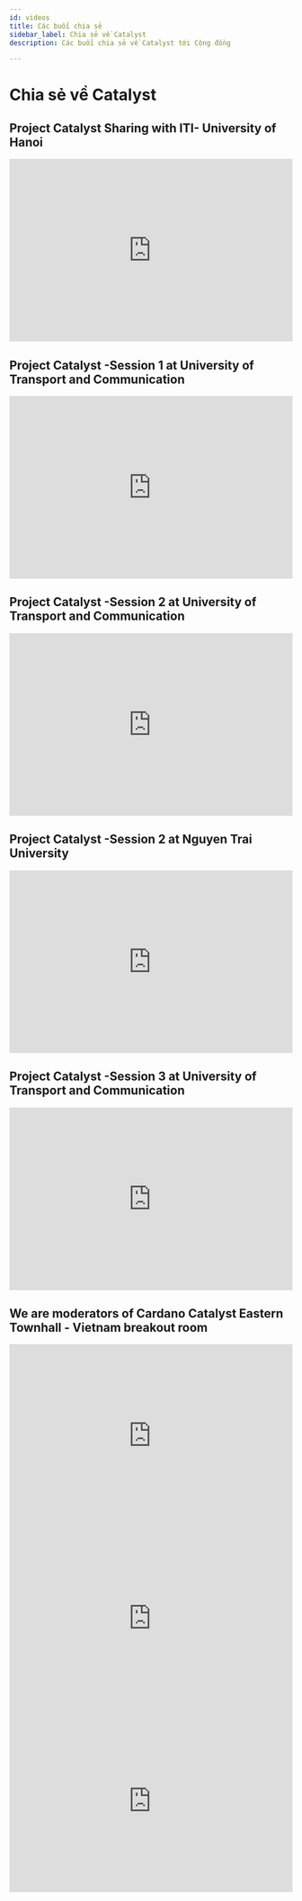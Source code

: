 ```yaml
---
id: videos
title: Các buổi chia sẻ
sidebar_label: Chia sẻ về Catalyst
description: Các buổi chia sẻ về Catalyst tới Cộng đồng

--- 
```

# Chia sẻ về Catalyst
## Project Catalyst Sharing with ITI- University of Hanoi

<iframe width="100%" height="325" src="https://www.youtube.com/embed/BmcbITfPoqA" frameborder="0" allow="accelerometer; autoplay; clipboard-write; encrypted-media; gyroscope; picture-in-picture fullscreen"></iframe>

## Project Catalyst -Session 1 at University of Transport and Communication

<iframe width="100%" height="325" src="https://www.youtube.com/embed/qHsagsnVDG8" frameborder="0" allow="accelerometer; autoplay; clipboard-write; encrypted-media; gyroscope; picture-in-picture fullscreen"></iframe>



## Project Catalyst -Session 2 at University of Transport and Communication

<iframe width="100%" height="325" src="https://www.youtube.com/embed/0L-g_oiTprs" frameborder="0" allow="accelerometer; autoplay; clipboard-write; encrypted-media; gyroscope; picture-in-picture fullscreen"></iframe>


## Project Catalyst -Session 2 at Nguyen Trai University

<iframe width="100%" height="325" src="https://www.youtube.com/embed/1WG3icL-HJY" frameborder="0" allow="accelerometer; autoplay; clipboard-write; encrypted-media; gyroscope; picture-in-picture fullscreen"></iframe>

## Project Catalyst -Session 3 at University of Transport and Communication

<iframe width="100%" height="325" src="https://www.youtube.com/embed/2d4xwIfkpfQ" frameborder="0" allow="accelerometer; autoplay; clipboard-write; encrypted-media; gyroscope; picture-in-picture fullscreen"></iframe>


## We are moderators of  Cardano Catalyst Eastern Townhall - Vietnam breakout room

<iframe width="100%" height="325" src="https://www.youtube.com/embed/Y8_AfOuSUjY" frameborder="0" allow="accelerometer; autoplay; clipboard-write; encrypted-media; gyroscope; picture-in-picture fullscreen"></iframe>



<iframe width="100%" height="325" src="https://www.youtube.com/embed/89f1sG_p9-8" frameborder="0" allow="accelerometer; autoplay; clipboard-write; encrypted-media; gyroscope; picture-in-picture fullscreen"></iframe>


<iframe width="100%" height="325" src="https://www.youtube.com/embed/2Cxho7khdeE" frameborder="0" allow="accelerometer; autoplay; clipboard-write; encrypted-media; gyroscope; picture-in-picture fullscreen"></iframe>
